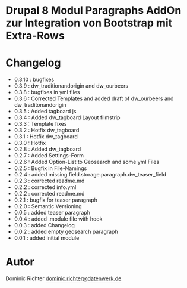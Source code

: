 # Drupal 8 Modul Paragraphs AddOn zur Integration von Bootstrap mit Extra-Rows

# Changelog

* 0.3.10 : bugfixes
* 0.3.9 : dw_traditionandorigin and dw_ourbeers
* 0.3.8 : bugfixes in yml files
* 0.3.6 : Corrected Templates and added draft of dw_ourbeers and dw_traditonandorigin
* 0.3.5 : Added tagboard js
* 0.3.4 : Added dw_tagboard Layout filmstrip
* 0.3.3 : Template fixes
* 0.3.2 : Hotfix dw_tagboard
* 0.3.1 : Hotfix dw_tagboard
* 0.3.0 : Hotfix
* 0.2.8 : Added dw_tagboard
* 0.2.7 : Added Settings-Form
* 0.2.6 : Added Option-List to Geosearch and some yml Files
* 0.2.5 : Bugfix in File-Namings
* 0.2.4 : added missing field.storage.paragraph.dw_teaser_field
* 0.2.3 : corrected readme.md
* 0.2.2 : corrected info.yml
* 0.2.2 : corrected readme.md
* 0.2.1 : bugfix for teaser paragraph
* 0.2.0 : Semantic Versioning
* 0.0.5 : added teaser paragraph
* 0.0.4 : added .module file with hook
* 0.0.3 : added Changelog
* 0.0.2 : added empty geosearch paragraph
* 0.0.1 : added initial module

# Autor
Dominic Richter
dominic.richter@datenwerk.de
